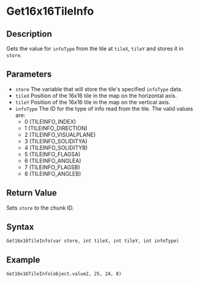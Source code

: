 # Get16x16TileInfo

## Description
Gets the value for `infoType` from the tile at `tileX`, `tileY` and stores it in `store`.

## Parameters
- `store`
The variable that will store the tile's specified `infoType` data.
- `tileX`
Position of the 16x16 tile in the map on the horizontal axis.
- `tileY`
Position of the 16x16 tile in the map on the vertical axis.
- `infoType`
The ID for the type of info read from the tile. The valid values are:
    - 0 (TILEINFO_INDEX)
    - 1 (TILEINFO_DIRECTION)
    - 2 (TILEINFO_VISUALPLANE)
    - 3 (TILEINFO_SOLIDITYA)
    - 4 (TILEINFO_SOLIDITYB)
    - 5 (TILEINFO_FLAGSA)
    - 6 (TILEINFO_ANGLEA)
    - 7 (TILEINFO_FLAGSB)
    - 8 (TILEINFO_ANGLEB)

## Return Value
Sets `store` to the chunk ID.

## Syntax
```
Get16x16TileInfo(var store, int tileX, int tileY, int infoType)
```

## Example
```
Get16x16TileInfo(object.value2, 25, 24, 8)
```